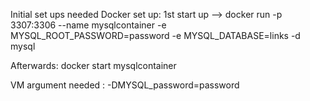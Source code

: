 Initial set ups needed
Docker set up: 
1st start up --> docker run -p 3307:3306 --name mysqlcontainer -e MYSQL_ROOT_PASSWORD=password -e MYSQL_DATABASE=links -d mysql

Afterwards: docker start mysqlcontainer

VM argument needed : -DMYSQL_password=password